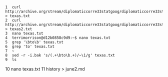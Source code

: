     1  curl http://archive.org/stream/diplomaticcorre33statgoog/diplomaticcorre33statgoog_djvu.txt > texas.txt
    2  curl http://archive.org/stream/diplomaticcorre33statgoog/diplomaticcorre33statgoog_djvu.txt > texas2.txt
    3  nano texas.txt
    4  terrimorrison@d12b0858c9d9:~$ nano texas.txt
    5  grep '\bto\b' texas.txt
    6  grep 'to' texas.txt
    7  ~
    8  sed -r -i.bak 's/(.+\bto\b.+)/~\1/g' texas.txt
    9  ls
   10  nano texas.txt
   11  history > june2.md
